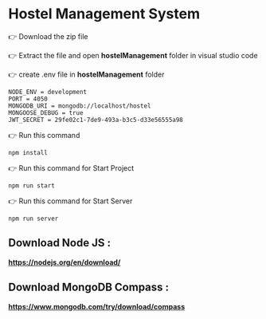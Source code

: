 # Hostel Management System

👉 Download the zip file

👉 Extract the file and open **hostelManagement** folder in visual studio code

👉 create .env file in **hostelManagement** folder

    NODE_ENV = development
    PORT = 4050
    MONGODB_URI = mongodb://localhost/hostel
    MONGOOSE_DEBUG = true
    JWT_SECRET = 29fe02c1-7de9-493a-b3c5-d33e56555a98

👉 Run this command
  
    npm install

👉 Run this command for Start Project
  
    npm run start

👉 Run this command for Start Server
  
    npm run server
 
## Download Node JS : 

  **https://nodejs.org/en/download/**
    

## Download MongoDB Compass : 

  **https://www.mongodb.com/try/download/compass**


